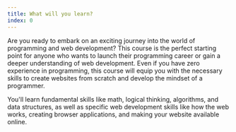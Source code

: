 ```yaml
---
title: What will you learn? 
index: 0
---
```

Are you ready to embark on an exciting journey into the world of programming and web development? This course is the perfect starting point for anyone who wants to launch their programming career or gain a deeper understanding of web development. Even if you have zero experience in programming, this course will equip you with the necessary skills to create websites from scratch and develop the mindset of a programmer. 

You'll learn fundamental skills like math, logical thinking, algorithms, and data structures, as well as specific web development skills like how the web works, creating browser applications, and making your website available online. 

